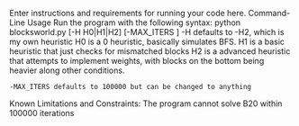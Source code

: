 Enter instructions and requirements for running your code here.
Command-Line Usage
Run the program with the following syntax:
python blocksworld.py <filename> [-H H0|H1|H2] [-MAX_ITERS <int>]
-H defaults to -H2, which is my own heuristic
H0 is a 0 heuristic, basically simulates BFS.
H1 is a basic heuristic that just checks for mismatched blocks
H2 is a advanced heuristic that attempts to implement weights, with blocks on the bottom being heavier along other conditions.

    -MAX_ITERS defaults to 100000 but can be changed to anything

Known Limitations and Constraints:
The program cannot solve B20 within 100000 iterations

